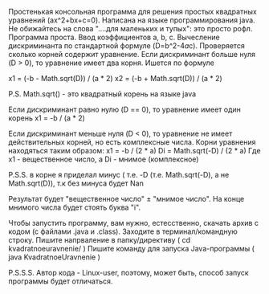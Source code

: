 Простенькая консольная программа для решения простых квадратных уравнений (ax^2+bx+c=0).
Написана на языке программирования java.
Не обижайтесь на слова "....для маленьких и тупых": это просто рофл.
Программа проста.
Ввод коэффициентов a, b, c.
Вычесление дискриминанта по стандартной формуле (D=b^2-4*a*c).
Проверяется сколько корней содержит уравнение.
Если дискриминант больше нуля (D > 0), то уравнение имеет два корня.
Ишется по формуле

x1 = (-b - Math.sqrt(D)) / (a * 2)
x2 = (-b + Math.sqrt(D)) / (a * 2)

P.S. Math.sqrt() - это квадратный корень на языке java

Если дискриминант равно нулю (D == 0), то уравнение имеет один корень
x1 = -b / (a * 2)

Если дискриминант меньше нуля (D < 0), то уравнение не имеет действительных корней, но есть комплексные числа.
Корни уравнения находяться таким образом:
x1 = -b / (2 * a)
Di = Math.sqrt(-D) / (2 * a)
Где x1 - вещественное число, а Di - мнимое (комплексное)

P.S.S. в корне я приделал минус ( т.е. -D (т.е. Math.sqrt(-D), а не Math.sqrt(D)), т.к без минуса будет Nan

Результат будет "вещественное число" ± "мнимое число". На конце мнимого числа будет стоять буква "i".


Чтобы запустить программу, вам нужно, естесственно, скачать архив с кодом (с файлами .java и .class).
Заходите в терминал/командную строку.
Пишите напрваление в папку/директиву ( cd kvadratnoeuravnenie/ )
Пишите команду для запуска Java-программы ( java KvadratnoeUravnenie )

P.S.S.S. Автор кода - Linux-user, поэтому, может быть, способ запуск программы будет отличаться.


